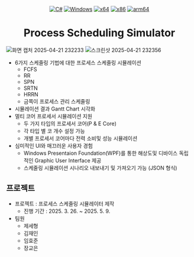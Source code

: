 <div align="center">

   [![C#](https://img.shields.io/badge/Language-C%23-%23f34b7d.svg?style=flat-square)](https://en.wikipedia.org/wiki/C_Sharp_(programming_language))
   [![Windows](https://img.shields.io/badge/Platform-Windows-0078d7.svg?style=flat-square)](https://en.wikipedia.org/wiki/Microsoft_Windows)
   [![x64](https://img.shields.io/badge/Arch-x64-red.svg?style=flat-square)](https://en.wikipedia.org/wiki/X86-64)
   [![x86](https://img.shields.io/badge/Arch-x86-red.svg?style=flat-square)](https://en.wikipedia.org/wiki/X86-64)
   [![arm64](https://img.shields.io/badge/Arch-arm64-red.svg?style=flat-square)](https://en.wikipedia.org/wiki/Arm64)

   # **Process Scheduling Simulator**
</div>

![화면 캡처 2025-04-21 232233](https://github.com/user-attachments/assets/253dc35e-5c93-4232-af92-e44deeaa5044)
![스크린샷 2025-04-21 232356](https://github.com/user-attachments/assets/7fee1446-34eb-4221-beab-b3270c13dcb1)


- 6가지 스케줄링 기법에 대한 프로세스 스케줄링 시뮬레이션
  -   FCFS
  -   RR
  -   SPN
  -   SRTN
  -   HRRN
  -   금쪽이 프로세스 관리 스케줄링
- 시뮬레이션 결과 Gantt Chart 시각화
- 멀티 코어 프로세서 시뮬레이션 지원
  - 두 가지 타입의 프로세서 코어(P & E Core)
  - 각 타입 별 코 개수 설정 가능
  - 개별 프로세서 코어마다 전력 소비및 성능 시뮬레이션
- 심미적인 UI와 매끄러운 사용자 경험
  - Windows Presentaion Foundation(WPF)를 통한 해상도및 디바이스 독립적인 Graphic User Interface 제공
  - 스케줄링 시뮬레이션 시나리오 내보내기 및 가져오기 가능 (JSON 형식)

## 프로젝트
* 프로젝트 : 프로세스 스케줄링 시뮬레이터 제작
   * 진행 기간 : 2025. 3. 26. ~ 2025. 5. 9.
* 팀원
   * 제세형
   * 김재인
   * 임효준
   * 장교은
